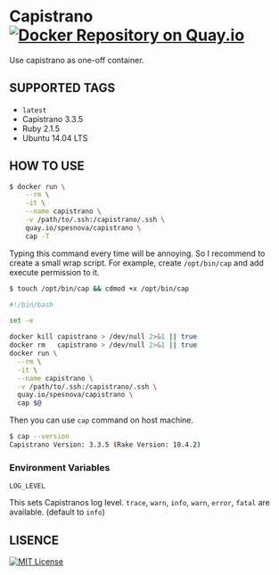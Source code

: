 # Capistrano [![Docker Repository on Quay.io](https://quay.io/repository/spesnova/capistrano/status "Docker Repository on Quay.io")](https://quay.io/repository/spesnova/capistrano)
Use capistrano as one-off container.

## SUPPORTED TAGS

* `latest`
 * Capistrano 3.3.5
 * Ruby 2.1.5
 * Ubuntu 14.04 LTS

## HOW TO USE

```bash
$ docker run \
    --rm \
    -it \
    --name capistrano \
    -v /path/to/.ssh:/capistrano/.ssh \
    quay.io/spesnova/capistrano \
    cap -T
```

Typing this command every time will be annoying.
So I recommend to create a small wrap script.
For example, create `/opt/bin/cap` and add execute permission to it.

```bash
$ touch /opt/bin/cap && cdmod +x /opt/bin/cap
```

```bash
#!/bin/bash

set -e

docker kill capistrano > /dev/null 2>&1 || true
docker rm   capistrano > /dev/null 2>&1 || true
docker run \
  --rm \
  -it \
  --name capistrano \
  -v /path/to/.ssh:/capistrano/.ssh \
  quay.io/spesnova/capistrano \
  cap $@
```

Then you can use `cap` command on host machine.

```bash
$ cap --version
Capistrano Version: 3.3.5 (Rake Version: 10.4.2)
```

### Environment Variables
`LOG_LEVEL`

This sets Capistranos log level.
`trace`, `warn`, `info`, `warn`, `error`, `fatal` are available. (default to `info`)

## LISENCE
[![MIT License](http://img.shields.io/badge/license-MIT-blue.svg?style=flat)](LICENSE)
